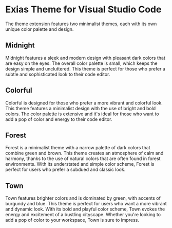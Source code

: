 # Exias Theme for Visual Studio Code

The theme extension features two minimalist themes, each with its own unique color palette and design.





## Midnight

Midnight features a sleek and modern design with pleasant dark colors that are easy on the eyes. The overall color palette is small, which keeps the design simple and uncluttered. This theme is perfect for those who prefer a subtle and sophisticated look to their code editor.





## Colorful

Colorful is designed for those who prefer a more vibrant and colorful look. This theme features a minimalist design with the use of bright and bold colors. The color palette is extensive and it's ideal for those who want to add a pop of color and energy to their code editor.





## Forest

Forest is a minimalist theme with a narrow palette of dark colors that combine green and brown. This theme creates an atmosphere of calm and harmony, thanks to the use of natural colors that are often found in forest environments. With its understated and simple color scheme, Forest is perfect for users who prefer a subdued and classic look.





## Town

Town features brighter colors and is dominated by green, with accents of burgundy and blue. This theme is perfect for users who want a more vibrant and dynamic look. With its bold and playful color scheme, Town evokes the energy and excitement of a bustling cityscape. Whether you're looking to add a pop of color to your workspace, Town is sure to impress.